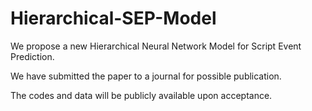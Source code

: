 # Hierarchical-SEP-Model

We propose a new Hierarchical Neural Network Model for Script Event Prediction. 

We have submitted the paper to a journal for possible publication.

The codes and data will be publicly available upon acceptance. 
